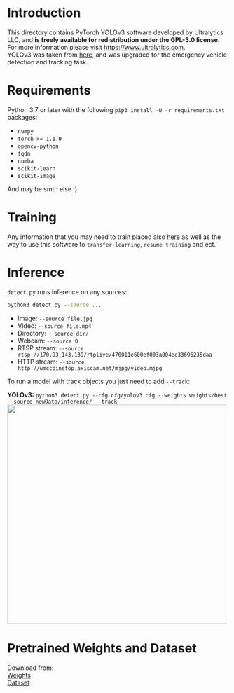 # Introduction

This directory contains PyTorch YOLOv3 software developed by Ultralytics LLC, and **is freely available for redistribution under the GPL-3.0 license**. For more information please visit https://www.ultralytics.com.  
YOLOv3 was taken from [here](https://github.com/ultralytics/yolov3), and was upgraded for the emergency venicle detection and tracking task.

# Requirements

Python 3.7 or later with the following `pip3 install -U -r requirements.txt` packages:

- `numpy`
- `torch >= 1.1.0`
- `opencv-python`
- `tqdm`
- `numba`
- `scikit-learn`
- `scikit-image`

And may be smth else :)


# Training
Any information that you may need to train placed also [here](https://github.com/ultralytics/yolov3) as well as the way to use this software to `transfer-learning`, `resume training` and ect.

# Inference

`detect.py` runs inference on any sources:

```bash
python3 detect.py --source ...
```

- Image:  `--source file.jpg`
- Video:  `--source file.mp4`
- Directory:  `--source dir/`
- Webcam:  `--source 0`
- RTSP stream:  `--source rtsp://170.93.143.139/rtplive/470011e600ef003a004ee33696235daa`
- HTTP stream:  `--source http://wmccpinetop.axiscam.net/mjpg/video.mjpg`

To run a model with track objects you just need to add `--track`:

**YOLOv3:** `python3 detect.py --cfg cfg/yolov3.cfg --weights weights/best --source newData/inference/ --track`  
<img src="https://yadi.sk/i/pY9fK1tH-SYYxA" width="500">


# Pretrained Weights and Dataset

Download from:  
[Weights](https://yadi.sk/d/OgioXcWDZN7LwA)  
[Dataset](https://yadi.sk/d/oBHxvhvVEkjoPA)
